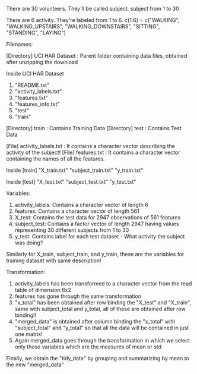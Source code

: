There are 30 volunteers. They'll be called subject. 
subject from 1 to 30

There are 6 activity. They're labeled from 1 to 6.
c(1:6) = c("WALKING", "WALKING_UPSTAIRS", "WALKING_DOWNSTAIRS", "SITTING", "STANDING", "LAYING")

Filenames:

[Directory] UCI HAR Dataset : Parent folder containing data files, obtained after unzipping the download

Inside UCI HAR Dataset

1. "README.txt"
2. "activity_labels.txt"
3. "features.txt"       
4. "features_info.txt"
5. "test"
6. "train"

[Directory] train : Contains Training Data
[Directory] test : Contains Test Data

[File] activity_labels.txt : It contains a character vector describing the activity of the subject!
[File] features.txt : It contains a character vector containing the names of all the features.

Inside [train]
"X_train.txt"   "subject_train.txt"   "y_train.txt"

Inside [test]
"X_test.txt"   "subject_test.txt"   "y_test.txt"

Variables:

1. activity_labels: Contains a character vector of length 6
2. features: Contains a character vector of length 561
3. X_test: Contains the test data for 2947 observations of 561 features
4. subject_test: Contains a factor vector of length 2947 having values representing 30 different subjects from 1 to 30
5. y_test: Contains label for each test dataset - What activity the subject was doing?

Similarly for X_train, subject_train, and y_train, these are the variables for training dataset with same description!

Transformation:

1. activity_labels has been transformed to a character vector from the read table of dimension 6x2
2. features has gone through the same transformation
3. "x_total" has been obtained after row binding the "X_test" and "X_train", same with subject_total and y_total, all of these are obtained after row binding!!
4. "merged_data" is obtained after column binding the "x_total" with "subject_total" and "y_total" so that all the data will be contained in just one matrix!
5. Again merged_data goes through the transformation in which we select only those variables which are the measures of mean or std

Finally, we obtain the "tidy_data" by grouping and summarizing by mean to the new "merged_data"


